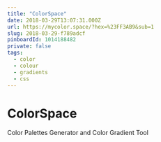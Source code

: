 ```yaml
---
title: "ColorSpace"
date: 2018-03-29T13:07:31.000Z
url: https://mycolor.space/?hex=%23FF3AB9&sub=1
slug: 2018-03-29-f789adcf
pinboardId: 1014188482
private: false
tags:
  - color
  - colour
  - gradients
  - css
---
```


# ColorSpace

Color Palettes Generator and Color Gradient Tool

